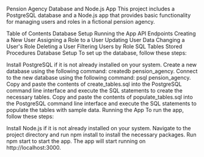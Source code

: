 Pension Agency Database and Node.js App
This project includes a PostgreSQL database and a Node.js app that provides basic functionality for managing users and roles in a fictional pension agency.

Table of Contents
Database Setup
Running the App
API Endpoints
Creating a New User
Assigning a Role to a User
Updating User Data
Changing a User's Role
Deleting a User
Filtering Users by Role
SQL Tables
Stored Procedures
Database Setup
To set up the database, follow these steps:

Install PostgreSQL if it is not already installed on your system.
Create a new database using the following command: createdb pension_agency.
Connect to the new database using the following command: psql pension_agency.
Copy and paste the contents of create_tables.sql into the PostgreSQL command line interface and execute the SQL statements to create the necessary tables.
Copy and paste the contents of populate_tables.sql into the PostgreSQL command line interface and execute the SQL statements to populate the tables with sample data.
Running the App
To run the app, follow these steps:

Install Node.js if it is not already installed on your system.
Navigate to the project directory and run npm install to install the necessary packages.
Run npm start to start the app.
The app will start running on http://localhost:3000.

